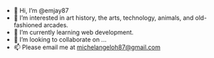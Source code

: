 - 👋 Hi, I’m @emjay87
- 👀 I’m interested in art history, the arts, technology, animals, and old-fashioned arcades.
- 🌱 I’m currently learning web development.
- 💞️ I’m looking to collaborate on ...
- 📫 Please email me at michelangeloh87@gmail.com

<!---
emjay87/emjay87 is a ✨ special ✨ repository because its `README.md` (this file) appears on your GitHub profile.
You can click the Preview link to take a look at your changes.
--->
